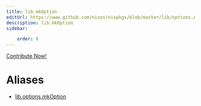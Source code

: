 ```yaml
---
title: lib.mkOption
editUrl: https://www.github.com/nixos/nixpkgs/blob/master/lib/options.nix#L79C5
description: lib.mkOption
sidebar:

    order: 8
---
```


<a href="https://www.github.com/nixos/nixpkgs/blob/master/lib/options.nix#L79C5">Contribute Now!</a>


# Aliases

- [lib.options.mkOption](/nix-doc-comments/reference/lib/options/lib-options-mkOption)


